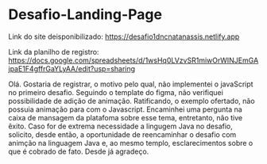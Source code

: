 # Desafio-Landing-Page
Link do site deisponibilizado: https://desafio1dncnatanassis.netlify.app


Link da planilho de registro: https://docs.google.com/spreadsheets/d/1wsHq0LVzvSR1miwOrWINJEmGAjpaE1F4gffrGaYLyAA/edit?usp=sharing

Olá. Gostaria de registrar, o motivo pelo qual, não implementei o javaScript no primeiro desafio. Seguindo o template do figma, não verifiquei possibilidade de adição de animação. Ratificando, o exemplo ofertado, não possuia animação para com o Javascript. Encaminhei uma pergunta na caixa de mansagem da platafoma sobre esse tema, entretanto, não tive êxito. Caso for de extrema necessidade a lingugem Java no desafio, solicito, desde então, a oportunidade de reencaminhar o desafio com animção na linguagem Java e, ao mesmo templo, esclarecimentos sobre o que é cobrado de fato. Desde já agradeço. 
